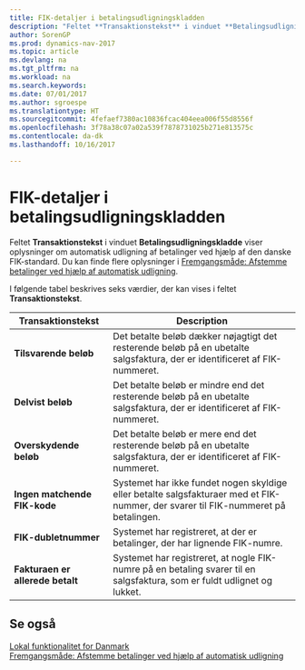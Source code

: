 ```yaml
---
title: FIK-detaljer i betalingsudligningskladden
description: "Feltet **Transaktionstekst** i vinduet **Betalingsudligningskladde** viser oplysninger om automatisk udligning af betalinger ved hjælp af den danske FIK-standard."
author: SorenGP
ms.prod: dynamics-nav-2017
ms.topic: article
ms.devlang: na
ms.tgt_pltfrm: na
ms.workload: na
ms.search.keywords: 
ms.date: 07/01/2017
ms.author: sgroespe
ms.translationtype: HT
ms.sourcegitcommit: 4fefaef7380ac10836fcac404eea006f55d8556f
ms.openlocfilehash: 3f78a38c07a02a539f7878731025b271e813575c
ms.contentlocale: da-dk
ms.lasthandoff: 10/16/2017

---
```

# <a name="fik-details-in-the-payment-reconciliation-journal"></a>FIK-detaljer i betalingsudligningskladden
Feltet **Transaktionstekst** i vinduet **Betalingsudligningskladde** viser oplysninger om automatisk udligning af betalinger ved hjælp af den danske FIK-standard. Du kan finde flere oplysninger i [Fremgangsmåde: Afstemme betalinger ved hjælp af automatisk udligning](../../receivables-how-reconcile-payments-auto-application.md).  

 I følgende tabel beskrives seks værdier, der kan vises i feltet **Transaktionstekst**.  

|Transaktionstekst|Description|  
|-----------------------------------------|---------------------------------------|  
|**Tilsvarende beløb**|Det betalte beløb dækker nøjagtigt det resterende beløb på en ubetalte salgsfaktura, der er identificeret af FIK-nummeret.|  
|**Delvist beløb**|Det betalte beløb er mindre end det resterende beløb på en ubetalte salgsfaktura, der er identificeret af FIK-nummeret.|  
|**Overskydende beløb**|Det betalte beløb er mere end det resterende beløb på en ubetalte salgsfaktura, der er identificeret af FIK-nummeret.|  
|**Ingen matchende FIK-kode**|Systemet har ikke fundet nogen skyldige eller betalte salgsfakturaer med et FIK-nummer, der svarer til FIK-nummeret på betalingen.|  
|**FIK-dubletnummer**|Systemet har registreret, at der er betalinger, der har lignende FIK-numre.|  
|**Fakturaen er allerede betalt**|Systemet har registreret, at nogle FIK-numre på en betaling svarer til en salgsfaktura, som er fuldt udlignet og lukket.|  

## <a name="see-also"></a>Se også  
[Lokal funktionalitet for Danmark](denmark-local-functionality.md)  
[Fremgangsmåde: Afstemme betalinger ved hjælp af automatisk udligning](../../receivables-how-reconcile-payments-auto-application.md)

